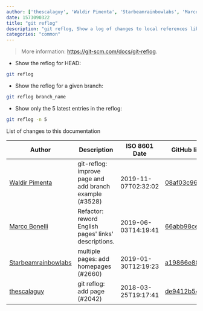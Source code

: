 ```yaml
---
author: ['thescalaguy', 'Waldir Pimenta', 'Starbeamrainbowlabs', 'Marco Bonelli']
date: 1573090322
title: "git reflog"
description: "git reflog, Show a log of changes to local references like HEAD, branches or tags."
categories: "common"
---
```

> More information: <https://git-scm.com/docs/git-reflog>.

- Show the reflog for HEAD:

```bash
git reflog
```

- Show the reflog for a given branch:

```bash
git reflog branch_name
```

- Show only the 5 latest entries in the reflog:

```bash
git reflog -n 5
```
List of changes to this documentation


Author | Description | ISO 8601 Date | GitHub link
------|-----|-----|-----
[Waldir Pimenta](mailto:waldyrious@gmail.com) | git-reflog: improve page and add branch example (#3528) | 2019-11-07T02:32:02 | [08af03c96330](https://github.com/tldr-pages/tldr/commit/08af03c96330fa718785dfaa41e2414ca4fd6539)
[Marco Bonelli](mailto:marco@mebeim.net) | Refactor: reword English pages' links' descriptions. | 2019-06-03T14:19:41 | [66abb98ce935](https://github.com/tldr-pages/tldr/commit/66abb98ce935c0f4516bf30c4d6da72180d5a3ab)
[Starbeamrainbowlabs](mailto:sbrl@starbeamrainbowlabs.com) | multiple pages: add homepages (#2660) | 2019-01-30T12:19:23 | [a19866e88add](https://github.com/tldr-pages/tldr/commit/a19866e88addb239484637579b17e7c6ea9b53aa)
[thescalaguy](mailto:fasihxkhatib@gmail.com) | git reflog: add page (#2042) | 2018-03-25T19:17:41 | [de9412b54ec6](https://github.com/tldr-pages/tldr/commit/de9412b54ec67e325d3ec443584a3904bbf35ae6)

